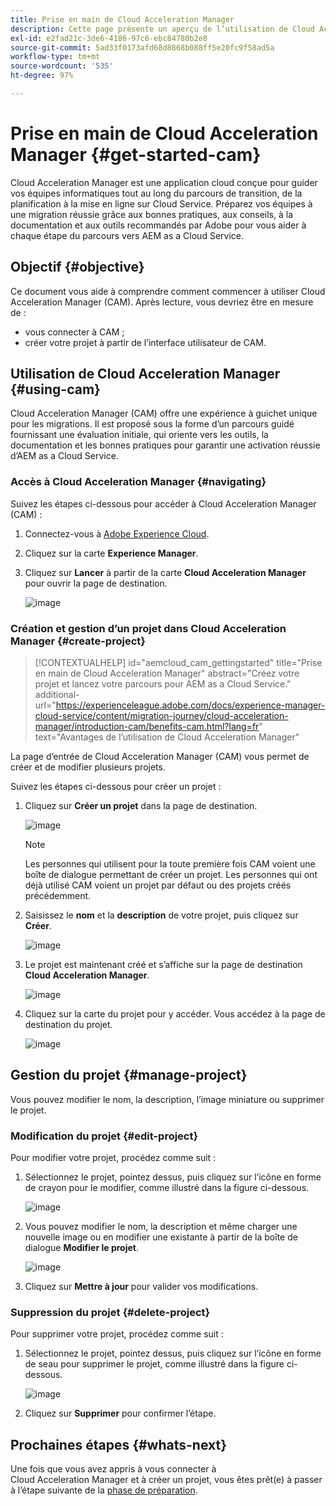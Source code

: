 ```yaml
---
title: Prise en main de Cloud Acceleration Manager
description: Cette page présente un aperçu de l’utilisation de Cloud Acceleration Manager et de sa prise en main.
exl-id: e2fad21c-3de6-4186-97c6-ebc84780b2e8
source-git-commit: 5ad33f0173afd68d8868b088ff5e20fc9f58ad5a
workflow-type: tm+mt
source-wordcount: '535'
ht-degree: 97%

---
```


# Prise en main de Cloud Acceleration Manager {#get-started-cam}

Cloud Acceleration Manager est une application cloud conçue pour guider vos équipes informatiques tout au long du parcours de transition, de la planification à la mise en ligne sur Cloud Service. Préparez vos équipes à une migration réussie grâce aux bonnes pratiques, aux conseils, à la documentation et aux outils recommandés par Adobe pour vous aider à chaque étape du parcours vers AEM as a Cloud Service.

## Objectif {#objective}

Ce document vous aide à comprendre comment commencer à utiliser Cloud Acceleration Manager (CAM). Après lecture, vous devriez être en mesure de :

* vous connecter à CAM ;
* créer votre projet à partir de l’interface utilisateur de CAM.

## Utilisation de Cloud Acceleration Manager {#using-cam}

Cloud Acceleration Manager (CAM) offre une expérience à guichet unique pour les migrations. Il est proposé sous la forme d’un parcours guidé fournissant une évaluation initiale, qui oriente vers les outils, la documentation et les bonnes pratiques pour garantir une activation réussie d’AEM as a Cloud Service.

### Accès à Cloud Acceleration Manager {#navigating}

Suivez les étapes ci-dessous pour accéder à Cloud Acceleration Manager (CAM) :

1. Connectez-vous à [Adobe Experience Cloud](https://experience.adobe.com).

1. Cliquez sur la carte **Experience Manager**.

1. Cliquez sur **Lancer** à partir de la carte **Cloud Acceleration Manager** pour ouvrir la page de destination.

   ![image](/help/journey-migration/cloud-acceleration-manager/assets/cam-1.png)

### Création et gestion d’un projet dans Cloud Acceleration Manager {#create-project}

>[!CONTEXTUALHELP]
>id="aemcloud_cam_gettingstarted"
>title="Prise en main de Cloud Acceleration Manager"
>abstract="Créez votre projet et lancez votre parcours pour AEM as a Cloud Service."
>additional-url="https://experienceleague.adobe.com/docs/experience-manager-cloud-service/content/migration-journey/cloud-acceleration-manager/introduction-cam/benefits-cam.html?lang=fr" text="Avantages de l’utilisation de Cloud Acceleration Manager"

La page d’entrée de Cloud Acceleration Manager (CAM) vous permet de créer et de modifier plusieurs projets.

Suivez les étapes ci-dessous pour créer un projet :

1. Cliquez sur **Créer un projet** dans la page de destination.

   ![image](/help/journey-migration/cloud-acceleration-manager/assets/cam-2.png)

   >[!NOTE]
   >Les personnes qui utilisent pour la toute première fois CAM voient une boîte de dialogue permettant de créer un projet. Les personnes qui ont déjà utilisé CAM voient un projet par défaut ou des projets créés précédemment.

1. Saisissez le **nom** et la **description** de votre projet, puis cliquez sur **Créer**.

   ![image](/help/journey-migration/cloud-acceleration-manager/assets/cam-3.png)

1. Le projet est maintenant créé et s’affiche sur la page de destination **Cloud Acceleration Manager**.

   ![image](/help/journey-migration/cloud-acceleration-manager/assets/cam-landing.png)

1. Cliquez sur la carte du projet pour y accéder. Vous accédez à la page de destination du projet.

   ![image](/help/journey-migration/cloud-acceleration-manager/assets/cam-5.png)

## Gestion du projet {#manage-project}

Vous pouvez modifier le nom, la description, l’image miniature ou supprimer le projet.

### Modification du projet {#edit-project}

Pour modifier votre projet, procédez comme suit :

1. Sélectionnez le projet, pointez dessus, puis cliquez sur l’icône en forme de crayon pour le modifier, comme illustré dans la figure ci-dessous.

   ![image](/help/journey-migration/cloud-acceleration-manager/assets/cam-4.png)

1. Vous pouvez modifier le nom, la description et même charger une nouvelle image ou en modifier une existante à partir de la boîte de dialogue **Modifier le projet**.

   ![image](/help/journey-migration/cloud-acceleration-manager/assets/cam-edit.png)

1. Cliquez sur **Mettre à jour** pour valider vos modifications.

### Suppression du projet {#delete-project}

Pour supprimer votre projet, procédez comme suit :

1. Sélectionnez le projet, pointez dessus, puis cliquez sur l’icône en forme de seau pour supprimer le projet, comme illustré dans la figure ci-dessous.

   ![image](/help/journey-migration/cloud-acceleration-manager/assets/cam-4.png)

1. Cliquez sur **Supprimer** pour confirmer l’étape.

## Prochaines étapes {#whats-next}

Une fois que vous avez appris à vous connecter à Cloud Acceleration Manager et à créer un projet, vous êtes prêt(e) à passer à l’étape suivante de la [phase de préparation](https://experienceleague.adobe.com/docs/experience-manager-cloud-service/content/migration-journey/cloud-acceleration-manager/using-cam/cam-readiness-phase.html?lang=fr).
